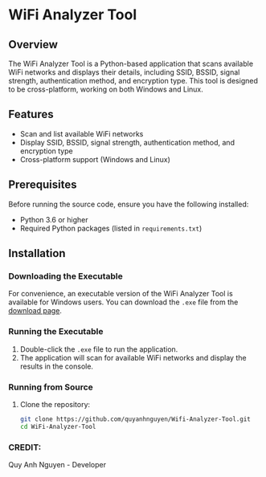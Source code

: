 # WiFi Analyzer Tool

## Overview

The WiFi Analyzer Tool is a Python-based application that scans available WiFi networks and displays their details, including SSID, BSSID, signal strength, authentication method, and encryption type. This tool is designed to be cross-platform, working on both Windows and Linux.

## Features

- Scan and list available WiFi networks
- Display SSID, BSSID, signal strength, authentication method, and encryption type
- Cross-platform support (Windows and Linux)

## Prerequisites

Before running the source code, ensure you have the following installed:

- Python 3.6 or higher
- Required Python packages (listed in `requirements.txt`)

## Installation

### Downloading the Executable

For convenience, an executable version of the WiFi Analyzer Tool is available for Windows users. You can download the `.exe` file from the [download page](https://github.com/James7688/Wifi-Analyzer-Tool/blob/main/Wifi%20Analyzer%20Tool.exe).

### Running the Executable

1. Double-click the `.exe` file to run the application.
2. The application will scan for available WiFi networks and display the results in the console.

### Running from Source

1. Clone the repository:
   ```bash
   git clone https://github.com/quyanhnguyen/Wifi-Analyzer-Tool.git
   cd WiFi-Analyzer-Tool

### CREDIT:
Quy Anh Nguyen - Developer
